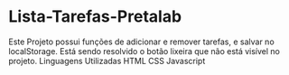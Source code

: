 # Lista-Tarefas-Pretalab

Este Projeto possui funções de adicionar e remover tarefas, e salvar no localStorage.
Está sendo resolvido o botão lixeira que não está visível no projeto.
Linguagens Utilizadas
HTML
CSS
Javascript
